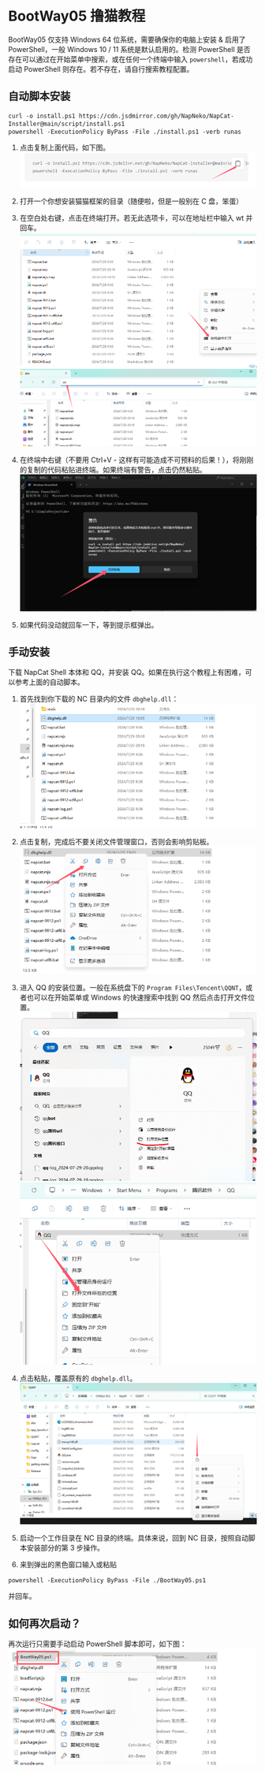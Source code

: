 # BootWay05 撸猫教程

BootWay05 仅支持 Windows 64 位系统，需要确保你的电脑上安装 & 启用了 PowerShell，一般 Windows 10 / 11 系统是默认启用的。检测 PowerShell 是否存在可以通过在开始菜单中搜索，或在任何一个终端中输入 `powershell`，若成功启动 PowerShell 则存在。若不存在，请自行搜索教程配置。

## 自动脚本安装
```
curl -o install.ps1 https://cdn.jsdmirror.com/gh/NapNeko/NapCat-Installer@main/script/install.ps1
powershell -ExecutionPolicy ByPass -File ./install.ps1 -verb runas
```
1. 点击复制上面代码，如下图。
  ![复制代码](../../../../asset/img/getting-started/nc070.png)

2. 打开一个你想安装猫猫框架的目录（随便啦，但是一般别在 C 盘，笨蛋）

3. 在空白处右键，点击在终端打开。若无此选项卡，可以在地址栏中输入 wt 并回车。
  ![alt text](../../../../asset/img/getting-started/nc056.png)
  ![alt text](../../../../asset/img/getting-started/nc057.png)

4. 在终端中右键（不要用 Ctrl+V - 这样有可能造成不可预料的后果！），将刚刚的复制的代码粘贴进终端。如果终端有警告，点击仍然粘贴。
  ![alt text](../../../../asset/img/getting-started/nc059.png)

5. 如果代码没动就回车一下，等到提示框弹出。

## 手动安装

下载 NapCat Shell 本体和 QQ，并安装 QQ。如果在执行这个教程上有困难，可以参考上面的自动脚本。

1. 首先找到你下载的 NC 目录内的文件 `dbghelp.dll`： 
![alt text](../../../../asset/img/getting-started/nc051.png)

2. 点击复制，完成后不要关闭文件管理窗口，否则会影响剪贴板。
![alt text](../../../../asset/img/getting-started/nc054.png)

3. 进入 QQ 的安装位置。一般在系统盘下的 `Program Files\Tencent\QQNT`，或者也可以在开始菜单或 Windows 的快速搜索中找到 QQ 然后点击打开文件位置。
![alt text](../../../../asset/img/getting-started/nc052.png)
![alt text](../../../../asset/img/getting-started/nc053.png)

4. 点击粘贴，覆盖原有的 `dbghelp.dll`。
![alt text](../../../../asset/img/getting-started/nc055.png)

5. 启动一个工作目录在 NC 目录的终端。具体来说，回到 NC 目录，按照自动脚本安装部分的第 3 步操作。

6. 来到弹出的黑色窗口输入或粘贴
```
powershell -ExecutionPolicy ByPass -File ./BootWay05.ps1
```
并回车。

## 如何再次启动？

再次运行只需要手动启动 PowerShell 脚本即可，如下图：
![alt text](../../../../asset/img/getting-started/nc071.png)
